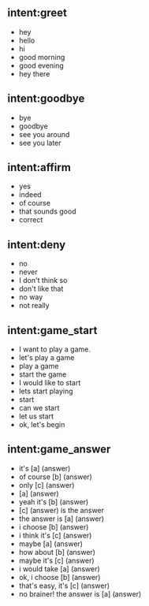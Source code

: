 ## intent:greet
- hey
- hello
- hi
- good morning
- good evening
- hey there

## intent:goodbye
- bye
- goodbye
- see you around
- see you later

## intent:affirm
- yes
- indeed
- of course
- that sounds good
- correct

## intent:deny
- no
- never
- I don't think so
- don't like that
- no way
- not really

## intent:game_start
- I want to play a game.
- let's play a game
- play a game
- start the game
- I would like to start
- lets start playing
- start
- can we start
- let us start
- ok, let's begin

## intent:game_answer
- it's [a] (answer)
- of course [b] (answer)
- only [c] (answer)
- [a] (answer)
- yeah it's [b] (answer)
- [c] (answer) is the answer
- the answer is [a] (answer)
- i choose [b] (answer)
- i think it's [c] (answer)
- maybe [a] (answer)
- how about [b] (answer)
- maybe it's [c] (answer)
- i would take [a] (answer)
- ok, i choose [b] (answer)
- that's easy, it's [c] (answer)
- no brainer! the answer is [a] (answer)
